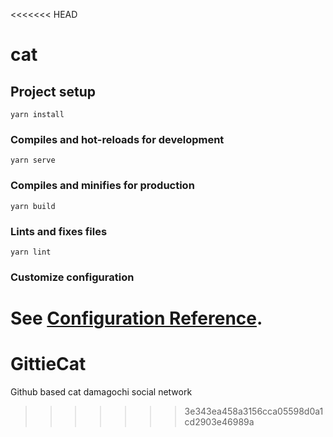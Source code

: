 <<<<<<< HEAD
# cat

## Project setup
```
yarn install
```

### Compiles and hot-reloads for development
```
yarn serve
```

### Compiles and minifies for production
```
yarn build
```

### Lints and fixes files
```
yarn lint
```

### Customize configuration
See [Configuration Reference](https://cli.vuejs.org/config/).
=======
# GittieCat
Github based cat damagochi social network
>>>>>>> 3e343ea458a3156cca05598d0a1cd2903e46989a
